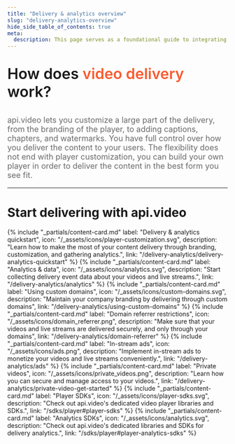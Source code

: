 ```yaml
---
title: "Delivery & analytics overview"
slug: "delivery-analytics-overview"
hide_side_table_of_contents: true
meta:
  description: This page serves as a foundational guide to integrating api.video's solutions for video delivery, player customization, and analytics.
---
```


<p style="font-size: 34px; font-weight: 600; text-align: left;">
  <span style="font-size: 34px; font-weight: 600; text-align: left; ">
    How does </span>
  <span style="font-size: 34px; font-weight: 600; text-align: left; color: #fa5b30; text-decoration: none;">
    video delivery</span>
  <span style="font-size: 34px; font-weight: 600; text-align: left; ">work?</span>
</p>
</p>

<p style="opacity: 0.8; font-size: 18px; text-align: left;">
  <span style="opacity: 0.8; font-size: 18px; text-align: left;"
    >api.video lets you customize a large part of the delivery, from the branding of the player, 
    to adding captions, chapters, and watermarks. 
    You have full control over how you deliver the content to your users. 
    The flexibility does not end with player customization, 
    you can build your own player in order to deliver the content in the best form you see fit.</span
  >
  <br />
</p>

<div class="section-header"> 

<hr/>

# Start delivering with api.video

</div>

<div class="content-cards">
{% include "_partials/content-card.md" label: "Delivery & analytics quickstart", icon: "/_assets/icons/player-customization.svg", description: "Learn how to make the most of your content delivery through branding, customization, and gathering analytics.", link: "/delivery-analytics/delivery-analytics-quickstart" %}
{% include "_partials/content-card.md" label: "Analytics & data", icon: "/_assets/icons/analytics.svg", description: "Start collecting delivery event data about your videos and live streams.", link: "/delivery-analytics/analytics" %}
{% include "_partials/content-card.md" label: "Using custom domains", icon: "/_assets/icons/custom-domains.svg", description: "Maintain your company branding by delivering through custom domains", link: "/delivery-analytics/using-custom-domains" %}
{% include "_partials/content-card.md" label: "Domain referrer restrictions", icon: "/_assets/icons/domain_referrer.png", description: "Make sure that your videos and live streams are delivered securely, and only through your domains", link: "/delivery-analytics/domain-referrer" %}
{% include "_partials/content-card.md" label: "In-stream ads", icon: "/_assets/icons/ads.png", description: "Implement in-stream ads to monetize your videos and live streams conveniently.", link: "/delivery-analytics/ads" %}
{% include "_partials/content-card.md" label: "Private videos", icon: "/_assets/icons/private_videos.png", description: "Learn how you can secure and manage access to your videos.", link: "/delivery-analytics/private-video-get-started" %}
{% include "_partials/content-card.md" label: "Player SDKs", icon: "/_assets/icons/player-sdks.svg", description: "Check out api.video's dedicated video player libraries and SDKs.", link: "/sdks/player#player-sdks" %}
{% include "_partials/content-card.md" label: "Analytics SDKs", icon: "/_assets/icons/analytics.svg", description: "Check out api.video's dedicated libraries and SDKs for delivery analytics.", link: "/sdks/player#player-analytics-sdks" %}
</div>

